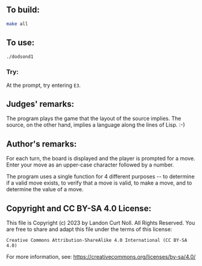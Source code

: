 ## To build:

```sh
make all
```


## To use:

```sh
./dodsond1
```


### Try:

At the prompt, try entering `E3`.


## Judges' remarks:

The program plays the game that the layout of the source implies.
The source, on the other hand, implies a language along the
lines of Lisp.  :-)


## Author's remarks:

For each turn, the board is displayed and the player is prompted for
a move.  Enter your move as an upper-case  character followed by a number.

The program uses a single function for 4 different purposes -- to
determine if a valid move exists, to verify that a move is valid, to
make a move, and to determine the value of a move.


## Copyright and CC BY-SA 4.0 License:

This file is Copyright (c) 2023 by Landon Curt Noll.  All Rights Reserved.
You are free to share and adapt this file under the terms of this license:

    Creative Commons Attribution-ShareAlike 4.0 International (CC BY-SA 4.0)

For more information, see: https://creativecommons.org/licenses/by-sa/4.0/
